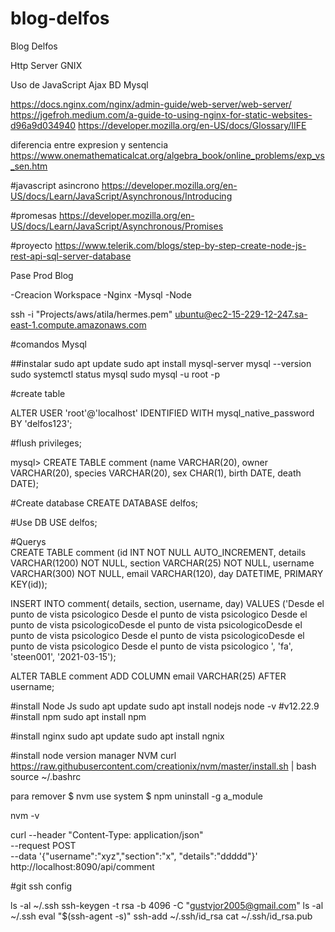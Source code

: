 # blog-delfos
Blog Delfos

Http Server
GNIX


Uso de 
JavaScript
Ajax
BD Mysql

https://docs.nginx.com/nginx/admin-guide/web-server/web-server/
https://jgefroh.medium.com/a-guide-to-using-nginx-for-static-websites-d96a9d034940
https://developer.mozilla.org/en-US/docs/Glossary/IIFE


diferencia entre expresion y sentencia 
https://www.onemathematicalcat.org/algebra_book/online_problems/exp_vs_sen.htm


#javascript asincrono
https://developer.mozilla.org/en-US/docs/Learn/JavaScript/Asynchronous/Introducing

#promesas
https://developer.mozilla.org/en-US/docs/Learn/JavaScript/Asynchronous/Promises


#proyecto
https://www.telerik.com/blogs/step-by-step-create-node-js-rest-api-sql-server-database



Pase Prod Blog


-Creacion Workspace
-Nginx
-Mysql
-Node





ssh -i "Projects/aws/atila/hermes.pem" ubuntu@ec2-15-229-12-247.sa-east-1.compute.amazonaws.com


#comandos Mysql

##instalar
sudo apt update
sudo apt install mysql-server
mysql --version
sudo systemctl status mysql
sudo mysql -u root -p

#create table

ALTER USER 'root'@'localhost' IDENTIFIED WITH mysql_native_password BY 'delfos123';

#flush privileges;

mysql> CREATE TABLE comment (name VARCHAR(20), owner VARCHAR(20),
       species VARCHAR(20), sex CHAR(1), birth DATE, death DATE);
       

#Create database
CREATE DATABASE delfos;

#Use DB
USE delfos;

#Querys       
CREATE TABLE comment (id INT NOT NULL AUTO_INCREMENT, details VARCHAR(1200) NOT NULL, section VARCHAR(25) NOT NULL, username VARCHAR(300) NOT NULL, email VARCHAR(120), day DATETIME, PRIMARY KEY(id));

INSERT INTO comment( details, section, username, day) VALUES ('Desde el punto de vista psicologico Desde el punto de vista psicologico Desde el punto de vista psicologicoDesde el punto de vista psicologicoDesde el punto de vista psicologico Desde el punto de vista psicologicoDesde el punto de vista psicologico Desde el punto de vista psicologico ', 'fa', 'steen001', '2021-03-15');

ALTER TABLE comment
ADD COLUMN email VARCHAR(25) AFTER username;

#install Node Js
sudo apt update
sudo apt install nodejs
node -v #v12.22.9
#install npm
sudo apt install npm


#install nginx
sudo apt update
sudo apt install ngnix


#install node version manager NVM
curl https://raw.githubusercontent.com/creationix/nvm/master/install.sh | bash 
source ~/.bashrc

para remover
     $ nvm use system
     $ npm uninstall -g a_module

nvm -v

   
curl --header "Content-Type: application/json" \
  --request POST \
  --data '{"username":"xyz","section":"x", "details":"ddddd"}' \
  http://localhost:8090/api/comment


#git ssh config 

ls -al ~/.ssh
ssh-keygen -t rsa -b 4096 -C "gustvjor2005@gmail.com"
ls -al ~/.ssh
eval "$(ssh-agent -s)"
ssh-add ~/.ssh/id_rsa
cat ~/.ssh/id_rsa.pub

